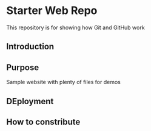 # Starter Web Repo

This repository is for showing how Git and GitHub work

## Introduction

## Purpose

Sample website with plenty of files for demos

## DEployment 

## How to constribute

